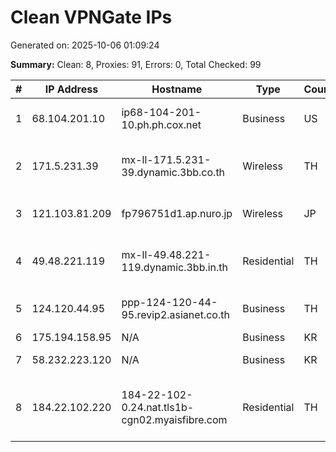 # Clean VPNGate IPs
Generated on: 2025-10-06 01:09:24

**Summary:** Clean: 8, Proxies: 91, Errors: 0, Total Checked: 99

| # | IP Address | Hostname | Type | Country | Provider |
|---|------------|----------|------|---------|----------|
| 1 | 68.104.201.10 | ip68-104-201-10.ph.ph.cox.net | Business | US | Cox Communications Inc. |
| 2 | 171.5.231.39 | mx-ll-171.5.231-39.dynamic.3bb.co.th | Wireless | TH | Triple T Broadband Public Company Limited |
| 3 | 121.103.81.209 | fp796751d1.ap.nuro.jp | Wireless | JP | Sony Network Communications Inc. |
| 4 | 49.48.221.119 | mx-ll-49.48.221-119.dynamic.3bb.in.th | Residential | TH | Triple T Broadband Public Company Limited |
| 5 | 124.120.44.95 | ppp-124-120-44-95.revip2.asianet.co.th | Business | TH | TRUE INTERNET CORPORATION CO. LTD. |
| 6 | 175.194.158.95 | N/A | Business | KR | Korea Telecom |
| 7 | 58.232.223.120 | N/A | Business | KR | SK Broadband Co Ltd |
| 8 | 184.22.102.220 | 184-22-102-0.24.nat.tls1b-cgn02.myaisfibre.com | Residential | TH | ADVANCED WIRELESS NETWORK COMPANY LIMITED |
